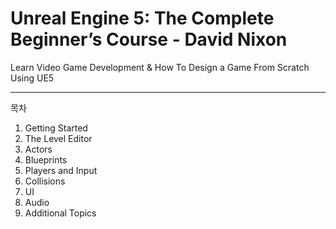 # Unreal Engine 5: The Complete Beginner’s Course - David Nixon
Learn Video Game Development & How To Design a Game From Scratch Using UE5

----------------------------------------------------------------
목차 
1. Getting Started
2. The Level Editor
3. Actors
4. Blueprints
5. Players and Input
6. Collisions
7. UI
8. Audio
9. Additional Topics
